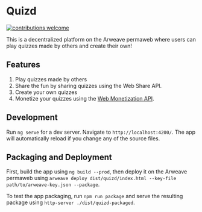 # Quizd

[![contributions welcome](https://img.shields.io/badge/contributions-welcome-brightgreen.svg?style=flat)](https://github.com/cddelta/ngx-monetization/issues)

This is a decentralized platform on the Arweave permaweb where users can play quizzes made by others and create their own!

## Features
1. Play quizzes made by others
2. Share the fun by sharing quizzes using the Web Share API.
3. Create your own quizzes
4. Monetize your quizzes using the [Web Monetization API](https://webmonetization.org).

## Development

Run `ng serve` for a dev server. Navigate to `http://localhost:4200/`. The app will automatically reload if you change any of the source files.

## Packaging and Deployment

First, build the app using `ng build --prod`, then deploy it on the Arweave permaweb using `arweave deploy dist/quizd/index.html --key-file path/to/arweave-key.json --package`.

To test the app packaging, run `npm run package` and serve the resulting package using `http-server ./dist/quizd-packaged`.
